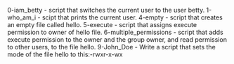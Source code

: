 0-iam_betty - script that switches the current user to the user betty.
1-who_am_i - scipt that prints the current user.
4-empty - script that creates an empty file called hello.
5-execute - script that assigns execute permission to owner of hello file.
6-multiple_permissions - script that adds execute permission to the owner and the group owner, and read permission to other users, to the file hello.
9-John_Doe - Write a script that sets the mode of the file hello to this:-rwxr-x-wx
